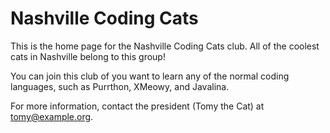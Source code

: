 # Nashville Coding Cats

This is the home page for the Nashville Coding Cats club.  All of the coolest cats in Nashville belong to this group!

You can join this club of you want to learn any of the normal coding languages, such as Purrthon, XMeowy, and Javalina.

For more information, contact the president (Tomy the Cat) at [tomy@example.org](mailto:tomy@example.org).
